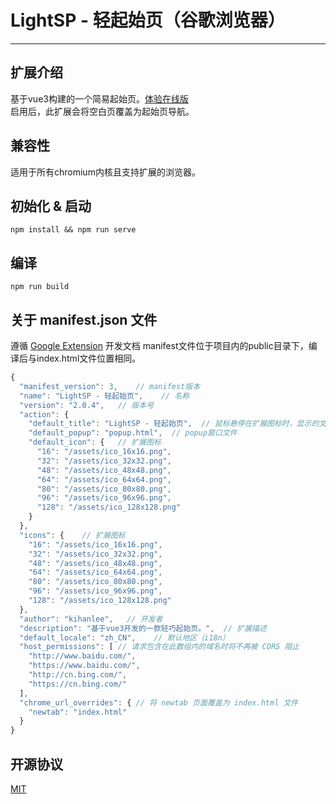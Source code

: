 # LightSP - 轻起始页（谷歌浏览器）
---
## 扩展介绍
基于vue3构建的一个简易起始页。[体验在线版](https://www.kihanlee.site/lightsp/)</br>
启用后，此扩展会将空白页覆盖为起始页导航。

## 兼容性
适用于所有chromium内核且支持扩展的浏览器。

## 初始化 & 启动
```
npm install && npm run serve
```

## 编译
```
npm run build
```

## 关于 manifest.json 文件
遵循 [Google Extension](https://developer.mozilla.org/zh-CN/docs/Mozilla/Add-ons/WebExtensions) 开发文档
manifest文件位于项目内的public目录下，编译后与index.html文件位置相同。
``` JavaScript
{
  "manifest_version": 3,    // manifest版本
  "name": "LightSP - 轻起始页",    // 名称
  "version": "2.0.4",   // 版本号
  "action": {
    "default_title": "LightSP - 轻起始页",  // 鼠标悬停在扩展图标时，显示的文字（类似于HTML的abbr标签）
    "default_popup": "popup.html",  // popup窗口文件
    "default_icon": {   // 扩展图标
      "16": "/assets/ico_16x16.png",
      "32": "/assets/ico_32x32.png",
      "48": "/assets/ico_48x48.png",
      "64": "/assets/ico_64x64.png",
      "80": "/assets/ico_80x80.png",
      "96": "/assets/ico_96x96.png",
      "128": "/assets/ico_128x128.png"
    }
  },
  "icons": {    // 扩展图标
    "16": "/assets/ico_16x16.png",
    "32": "/assets/ico_32x32.png",
    "48": "/assets/ico_48x48.png",
    "64": "/assets/ico_64x64.png",
    "80": "/assets/ico_80x80.png",
    "96": "/assets/ico_96x96.png",
    "128": "/assets/ico_128x128.png"
  },
  "author": "kihanlee",   // 开发者
  "description": "基于vue3开发的一款轻巧起始页。",  // 扩展描述
  "default_locale": "zh_CN",    // 默认地区（i18n）
  "host_permissions": [ // 请求包含在此数组内的域名时将不再被 CORS 阻止
    "http://www.baidu.com/",
    "https://www.baidu.com/",
    "http://cn.bing.com/",
    "https://cn.bing.com/"
  ],
  "chrome_url_overrides": { // 将 newtab 页面覆盖为 index.html 文件
    "newtab": "index.html"
  }
}
```
## 开源协议
[MIT](https://opensource.org/licenses/MIT)
